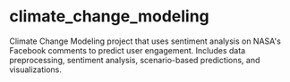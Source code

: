 # climate_change_modeling
Climate Change Modeling project that uses sentiment analysis on NASA's Facebook comments to predict user engagement. Includes data preprocessing, sentiment analysis, scenario-based predictions, and visualizations.
